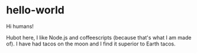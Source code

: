 # hello-world

 Hi humans!

 Hubot here, I like Node.js and coffeescripts (because that's what I am made of).
 I have had tacos on the moon and I find it superior to Earth tacos.

